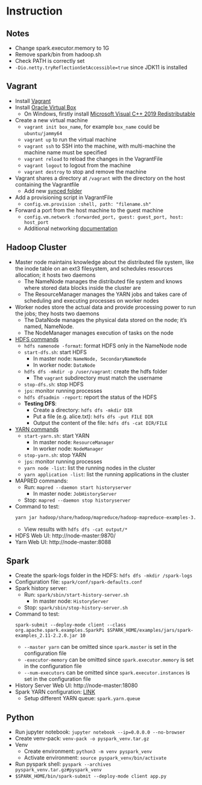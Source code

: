 # Instruction

## Notes

- Change spark.executor.memory to 1G
- Remove spark/bin from hadoop.sh
- Check PATH is correctly set
- `-Dio.netty.tryReflectionSetAccessible=true` since JDK11 is installed

## Vagrant

- Install [Vagrant](https://developer.hashicorp.com/vagrant/downloads)
- Install [Oracle Virtual Box](https://www.virtualbox.org/wiki/Downloads)
  - On Windows, firstly install  [Microsoft Visual C++ 2019 Redistributable](https://learn.microsoft.com/en-us/cpp/windows/latest-supported-vc-redist?view=msvc-170)
- Create a new virtual machine
  - `vagrant init box_name`, for example `box_name` could be `ubuntu/jammy64`
  - `vagrant up` to run the virtual machine
  - `vagrant ssh` to SSH into the machine, with multi-machine the machine name must be specified
  - `vagrant reload` to reload the changes in the VagrantFile
  - `vagrant logout` to logout from the machine
  - `vagrant destroy` to stop and remove the machine
- Vagrant shares a directory at `/vagrant` with the directory on the host containing the Vagrantfile
  - Add new [synced folder](https://developer.hashicorp.com/vagrant/docs/synced-folders/basic_usage)
- Add a provisioning script in VagrantFile
  - `config.vm.provision :shell, path: "filename.sh"`
- Forward a port from the host machine to the guest machine
  - `config.vm.network :forwarded_port, guest: guest_port, host: host_port`
  - Additional networking [documentation](https://developer.hashicorp.com/vagrant/docs/networking)

## Hadoop Cluster

- Master node maintains knowledge about the distributed file system, like the inode table on an ext3 filesystem, and schedules resources allocation; it hosts two daemons
  - The NameNode manages the distributed file system and knows where stored data blocks inside the cluster are
  - The ResourceManager manages the YARN jobs and takes care of scheduling and executing processes on worker nodes
- Worker nodes store the actual data and provide processing power to run the jobs; they hosts two daemons
  - The DataNode manages the physical data stored on the node; it’s named, NameNode.
  - The NodeManager manages execution of tasks on the node
- [HDFS commands](https://www.linode.com/docs/guides/how-to-install-and-set-up-hadoop-cluster/#run-and-monitor-hdfs)
  - `hdfs namenode -format`: format HDFS only in the NameNode node
  - `start-dfs.sh`: start HDFS
    - In master node: `NameNode, SecondaryNameNode`
    - In worker node: `DataNode`
  - `hdfs dfs -mkdir -p /user/vagrant`: create the hdfs folder
    - The `vagrant` subdirectory must match the username
  - `stop-dfs.sh`: stop HDFS
  - `jps`: monitor running processes
  - `hdfs dfsadmin -report`: report the status of the HDFS
  - **Testing DFS**: 
    - Create a directory: `hdfs dfs -mkdir DIR`
    - Put a file (e.g. alice.txt): `hdfs dfs -put FILE DIR`
    - Output the content of the file: `hdfs dfs -cat DIR/FILE`
- [YARN commands](https://www.linode.com/docs/guides/how-to-install-and-set-up-hadoop-cluster/#run-yarn)
  - `start-yarn.sh`: start YARN
    - In master node: `ResourceManager`
    - In worker node: `NodeManager`
  - `stop-yarn.sh`: stop YARN
  - `jps`: monitor running processes
  - `yarn node -list`: list the running nodes in the cluster
  - `yarn application -list`: list the running applications in the cluster
- MAPRED commands: 
  - Run: `mapred --daemon start historyserver`
    - In master node: `JobHistoryServer`
  - Stop: `mapred --daemon stop historyserver`
- Command to test: 
  ```bash
  yarn jar hadoop/share/hadoop/mapreduce/hadoop-mapreduce-examples-3.3.6.jar wordcount "books/*" output
  ```
  - View results with `hdfs dfs -cat output/*`
- HDFS Web UI: http://node-master:9870/
- Yarn Web UI: http://node-master:8088

## Spark

- Create the spark-logs folder in the HDFS: `hdfs dfs -mkdir /spark-logs`
- Configuration file: `spark/conf/spark-defaults.conf`
- Spark history server:
  - Run: `spark/sbin/start-history-server.sh`
    - In master node: `HistoryServer`
  - Stop: `spark/sbin/stop-history-server.sh`
- Command to test: 
  ```bashx
  spark-submit --deploy-mode client --class org.apache.spark.examples.SparkPi $SPARK_HOME/examples/jars/spark-examples_2.11-2.2.0.jar 10
  ```
    - `--master yarn` can be omitted since `spark.master` is set in the configuration file
    - `-executor-memory` can be omitted since `spark.executor.memory` is set in the configuration file
    - `--num-executors` can be omitted since `spark.executor.instances` is set in the configuration file
- History Server Web UI: http://node-master:18080
- Spark YARN configuration: [LINK](https://spark.apache.org/docs/latest/running-on-yarn.html#configuring-yarn)
  - Setup different YARN queue: `spark.yarn.queue`

## Python

- Run jupyter notebook: `jupyter notebook --ip=0.0.0.0 --no-browser`
- Create venv-pack: `venv-pack -o pyspark_venv.tar.gz`
- Venv
  - Create environment: `python3 -m venv pyspark_venv`
  - Activate environment: `source pyspark_venv/bin/activate`
- Run pyspark shell: `pyspark --archives pyspark_venv.tar.gz#pyspark_venv`
- `$SPARK_HOME/bin/spark-submit --deploy-mode client app.py`